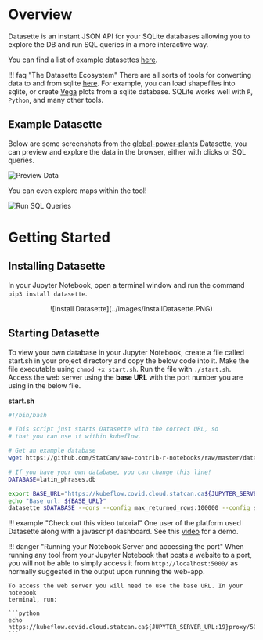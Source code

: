# Overview

Datasette is an instant JSON API for your SQLite databases allowing you to
explore the DB and run SQL queries in a more interactive way.

You can find a list of example datasettes
[here](https://github.com/simonw/datasette/wiki/Datasettes).

<!-- prettier-ignore -->
!!! faq "The Datasette Ecosystem"
    There are all sorts of tools for converting data to and from sqlite
    [here](https://docs.datasette.io/en/stable/ecosystem.html). For example,
    you can load shapefiles into sqlite, or create [Vega](https://vega.github.io/vega/)
    plots from a sqlite database. SQLite works well with `R`, `Python`, and many other tools.

## Example Datasette

Below are some screenshots from the
[global-power-plants](https://global-power-plants.datasettes.com) Datasette, you
can preview and explore the data in the browser, either with clicks or SQL
queries.

![Preview Data](../images/datasette-preview.png)

You can even explore maps within the tool!

![Run SQL Queries](../images/datasette-sql.png)

<!-- Removing until video is approved
# Video Tutorial

[![Click here for the video](../images/KubeflowVideo.PNG)](https://youtu.be/OPVfBKouBT8?t=214 "Advanced Analytics Workspace Kubeflow collaboration demo + tips and tricks") -->

# Getting Started

## Installing Datasette

In your Jupyter Notebook, open a terminal window and run the command
`pip3 install datasette`. 
<center>
    ![Install Datasette](../images/InstallDatasette.PNG)
</center>

## Starting Datasette

To view your own database in your Jupyter Notebook, create a file called
start.sh in your project directory and copy the below code into it. Make the
file executable using `chmod +x start.sh`. Run the file with `./start.sh`.
Access the web server using the **base URL** with the port number you are using
in the below file.

**start.sh**

```bash
#!/bin/bash

# This script just starts Datasette with the correct URL, so
# that you can use it within kubeflow.

# Get an example database
wget https://github.com/StatCan/aaw-contrib-r-notebooks/raw/master/database-connections/latin_phrases.db

# If you have your own database, you can change this line!
DATABASE=latin_phrases.db

export BASE_URL="https://kubeflow.covid.cloud.statcan.ca${JUPYTER_SERVER_URL:19}proxy/8001/"
echo "Base url: ${BASE_URL}"
datasette $DATABASE --cors --config max_returned_rows:100000 --config sql_time_limit_ms:5500 --config base_url:${BASE_URL}
```

<!-- prettier-ignore -->
!!! example "Check out this video tutorial"
    One user of the platform used Datasette along with a javascript dashboard. See this [video](https://www.youtube.com/watch?v=OPVfBKouBT8&feature=emb_logo) for a demo.

<!-- prettier-ignore -->
!!! danger "Running your Notebook Server and accessing the port"
    When running any tool from your Jupyter Notebook that posts a website to a port,
    you will not be able to simply access it from `http://localhost:5000/` as
    normally suggested in the output upon running the web-app.

    To access the web server you will need to use the base URL. In your notebook
    terminal, run:

    ```python
    echo https://kubeflow.covid.cloud.statcan.ca${JUPYTER_SERVER_URL:19}proxy/5000/
    ```
